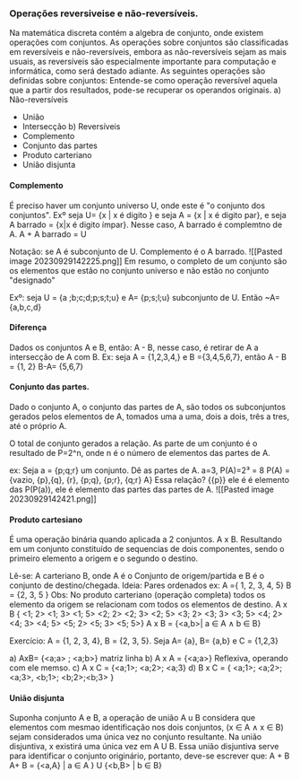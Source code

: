 ### Operações reversiveise e não-reversíveis. 
Na matemática discreta contém a algebra de conjunto, onde existem operações com conjuntos. As operações sobre conjuntos são classificadas em reversíveis e não-reversíveis, embora as não-reversíveis sejam as mais usuais, as reversíveis são especialmente importante para computação e informática, como será destado adiante. As seguintes operações são definidas sobre conjuntos:
Entende-se como operação reversível aquela que a partir dos resultados, pode-se recuperar os operandos originais. 
a) Não-reversíveis
* União
* Intersecção
b) Reversíveis
* Complemento
* Conjunto das partes
* Produto carteriano
* União disjunta
#### Complemento
É preciso haver um conjunto universo U, onde este é "o conjunto dos conjuntos". Exº seja U= {x | x é digito } e seja A = {x | x é digito par}, e seja A barrado = {x|x é digito ímpar}. Nesse caso, A barrado é complemtno de A. 
A + A barrado = U

Notação: se A é subconjunto de U. Complemento é o A barrado.
![[Pasted image 20230929142225.png]]
Em resumo, o completo de um conjunto são os elementos que estão no conjunto universo e não estão no conjunto "designado"

Exº: seja U = {a ;b;c;d;p;s;t;u} e A= {p;s;l;u} subconjunto de U. Então ~A={a,b,c,d}

#### Diferença
Dados os conjuntos A e B, então: A - B, nesse caso, é retirar de A a intersecção de A com B. Ex: seja A = {1,2,3,4,} e B ={3,4,5,6,7}, então A - B = {1, 2} B-A= {5,6,7}

#### Conjunto das partes.
Dado o conjunto A, o conjunto das partes de A, são todos os subconjuntos gerados pelos elementos de A, tomados uma a uma, dois a dois, três a tres, até o próprio A. 

O total de conjunto gerados a relação. As parte de um conjunto é o resultado de P=2^n, onde n é o número de elementos das partes de A. 

ex: Seja a = {p;q;r} um conjunto. Dê as partes de A. 
a=3, P(A)=2³ = 8 
P(A) = {vazio, {p},{q}, {r}, {p;q}, {p;r}, {q;r} A}
Essa relação? {{p}} ele é é elemento das P(P(a)), ele é elemento das partes das partes de A.
![[Pasted image 20230929142421.png]]

#### Produto cartesiano
É uma operação binária quando aplicada a 2 conjuntos. A x B. Resultando em um conjunto constituído de sequencias de dois componentes, sendo o primeiro elemento a origem e o segundo o destino. 

Lê-se: A carteriano B, onde A é o Conjunto de origem/partida e B é o conjunto de destino/chegada. 
Ideia: Pares ordenados
ex: A ={ 1, 2, 3, 4, 5}
B = {2, 3, 5 }
Obs: No produto carteriano (operação completa) todos os elemento da origem se relacionam com todos os elementos de destino. 
A x B { <1; 2> <1; 3> <1; 5> <2; 2> <2; 3> <2; 5> <3; 2> <3; 3> <3; 5> <4; 2> <4; 3> <4; 5> <5; 2> <5; 3> <5; 5>}
A x B = {<a,b>| a $\in$ A $\land$ b $\in$ B}

Exercício:
A = {1, 2, 3, 4},  B = {2, 3, 5}.
Seja A= {a}, B= {a,b} e C = {1,2,3}

a) AxB= {<a;a> ; <a;b>} matriz linha
b) A x A = {<a;a>} Reflexiva, operando com ele memso.
c) A x C = {<a;1>; <a;2>; <a;3}
d) B x C = { <a;1>; <a;2>; <a;3>,
					<b;1>; <b;2>;<b;3> }

#### União disjunta
Suponha conjunto A e B, a operação de união A u B considera que elementos com mesmao identificação nos dois conjuntos, (x $\in$ A $\land$ x $\in$ B) sejam considerados uma única vez no conjunto resultante. 
Na união disjuntiva, x existirá uma única vez em A U B.
Essa união disjuntiva serve para identificar o conjunto originário, portanto, deve-se escrever que: A + B
A+ B = {<a,A} | a $\in$ A } U {<b,B> | b $\in$ B}


